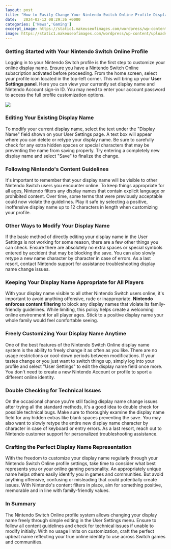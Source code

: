 ```yaml
---
layout: post
title: "How to Easily Change Your Nintendo Switch Online Profile Display Name"
date:   2024-02-12 08:29:36 +0000
categories: ['News','Gaming']
excerpt_image: https://static1.makeuseofimages.com/wordpress/wp-content/uploads/2021/09/Switch-Customize-Profile-Featured.jpg
image: https://static1.makeuseofimages.com/wordpress/wp-content/uploads/2021/09/Switch-Customize-Profile-Featured.jpg
---
```


### Getting Started with Your Nintendo Switch Online Profile  
Logging in to your Nintendo Switch profile is the first step to customize your online display name. Ensure you have a Nintendo Switch Online subscription activated before proceeding. From the home screen, select your profile icon located in the top-left corner. This will bring up your **User Settings panel**. Here you can view your currently set display name and Nintendo Account sign-in ID. You may need to enter your account password to access the full profile customization options.

![](https://static1.makeuseofimages.com/wordpress/wp-content/uploads/2021/09/Nintendo-Switch-Change-Profile-Icon.jpg)
### Editing Your Existing Display Name
To modify your current display name, select the text under the "Display Name" field shown on your User Settings page. A text box will appear where you can delete or retype your display name. Be sure to carefully check for any extra hidden spaces or special characters that may be preventing the name from saving properly. Try entering a completely new display name and select "Save" to finalize the change. 
### Following Nintendo's Content Guidelines
It's important to remember that your display name will be visible to other Nintendo Switch users you encounter online. To keep things appropriate for all ages, Nintendo filters any display names that contain explicit language or prohibited content. Over time, some terms that were previously acceptable could now violate the guidelines. Play it safe by selecting a positive, inoffensive display name up to 12 characters in length when customizing your profile.
### Other Ways to Modify Your Display Name
If the basic method of directly editing your display name in the User Settings is not working for some reason, there are a few other things you can check. Ensure there are absolutely no extra spaces or special symbols entered by accident that may be blocking the save. You can also slowly retype a new name character by character in case of errors. As a last resort, contact Nintendo support for assistance troubleshooting display name change issues.
### Keeping Your Display Name Appropriate for All Players  
With your display name visible to all other Nintendo Switch users online, it's important to avoid anything offensive, rude or inappropriate. **Nintendo enforces content filtering** to block any display names that violate its family-friendly guidelines. While limiting, this policy helps create a welcoming online environment for all player ages. Stick to a positive display name your whole family would feel comfortable seeing.
### Freely Customizing Your Display Name Anytime
One of the best features of the Nintendo Switch Online display name system is the ability to freely change it as often as you like. There are no usage restrictions or cool-down periods between modifications. If your tastes change or you just want to switch things up, simply log into your profile and select "User Settings" to edit the display name field once more. You don't need to create a new Nintendo Account or profile to sport a different online identity.
### Double Checking for Technical Issues
On the occasional chance you're still facing display name change issues after trying all the standard methods, it's a good idea to double check for possible technical bugs. Make sure to thoroughly examine the display name field for any hidden extras like blank spaces preventing the save. You may also want to slowly retype the entire new display name character by character in case of keyboard or entry errors. As a last resort, reach out to Nintendo customer support for personalized troubleshooting assistance. 
### Crafting the Perfect Display Name Representation
With the freedom to customize your display name regularly through your Nintendo Switch Online profile settings, take time to consider what best represents you or your online gaming personality. An appropriately unique name helps others easily identify you in games and communities. But avoid anything offensive, confusing or misleading that could potentially create issues. With Nintendo's content filters in place, aim for something positive, memorable and in line with family-friendly values.
### In Summary
The Nintendo Switch Online profile system allows changing your display name freely through simple editing in the User Settings menu. Ensure to follow all content guidelines and check for technical issues if unable to modify initially. With no usage limits on customization, craft the perfect upbeat name reflecting your true online identity to use across Switch games and communities.
